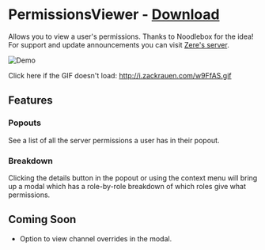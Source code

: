# PermissionsViewer - [Download](https://raw.githubusercontent.com/rauenzi/BetterDiscordAddons/master/Plugins/PermissionsViewer/PermissionsViewer.plugin.js)

Allows you to view a user's permissions. Thanks to Noodlebox for the idea! For support and update announcements you can visit [Zere's server](https://bit.ly/ZeresServer).

![Demo](https://i.zackrauen.com/w9FfAS.gif)

Click here if the GIF doesn't load: http://i.zackrauen.com/w9FfAS.gif

## Features

### Popouts

See a list of all the server permissions a user has in their popout.

### Breakdown

Clicking the details button in the popout or using the context menu will bring up a modal which has a role-by-role breakdown of which roles give what permissions.

## Coming Soon

 - Option to view channel overrides in the modal.

